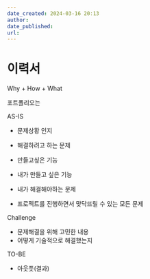 ```yaml
---
date_created: 2024-03-16 20:13
author: 
date_published: 
url:
---
```

# 이력서

Why + How + What

포트폴리오는

AS-IS
- 문제상황 인지
- 해결하려고 하는 문제 
- 만들고싶은 기능

- 내가 만들고 싶은 기능
- 내가 해결해야하는 문제
- 프로젝트를 진행하면서 맞닥뜨릴 수 있는 모든 문제

Challenge
- 문제해결을 위해 고민한 내용
- 어떻게 기술적으로 해결했는지

TO-BE
- 아웃풋(결과)
